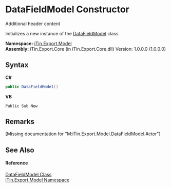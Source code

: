 # DataFieldModel Constructor 
Additional header content 

Initializes a new instance of the <a href="T_iTin_Export_Model_DataFieldModel">DataFieldModel</a> class

**Namespace:**&nbsp;<a href="N_iTin_Export_Model">iTin.Export.Model</a><br />**Assembly:**&nbsp;iTin.Export.Core (in iTin.Export.Core.dll) Version: 1.0.0.0 (1.0.0.0)

## Syntax

**C#**<br />
``` C#
public DataFieldModel()
```

**VB**<br />
``` VB
Public Sub New
```


## Remarks
\[Missing <remarks> documentation for "M:iTin.Export.Model.DataFieldModel.#ctor"\]

## See Also


#### Reference
<a href="T_iTin_Export_Model_DataFieldModel">DataFieldModel Class</a><br /><a href="N_iTin_Export_Model">iTin.Export.Model Namespace</a><br />